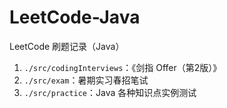 # LeetCode-Java
LeetCode 刷题记录（Java）

1. `./src/codingInterviews`：《剑指 Offer（第2版）》
2. `./src/exam`：暑期实习春招笔试
3. `./src/practice`：Java 各种知识点实例测试

